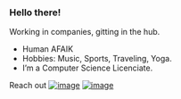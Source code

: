 ### Hello there!  

Working in companies, gitting in the hub.
- Human AFAIK
- Hobbies: Music, Sports, Traveling, Yoga.
- I’m a Computer Science Licenciate.

Reach out
[![image](https://img.shields.io/badge/LinkedIn-0077B5?style=for-the-badge&logo=linkedin&logoColor=white)](https://www.linkedin.com/in/lautaro-lombardi/)
[![image](https://img.shields.io/badge/Gmail-D14836?style=for-the-badge&logo=gmail&logoColor=white)](mailto:lautarolombardi19@gmail.com)

